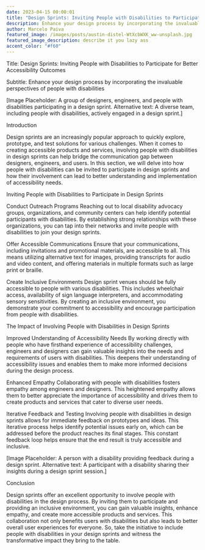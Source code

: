 ```yaml
---
date: 2023-04-15 00:00:01
title: "Design Sprints: Inviting People with Disabilities to Participate for Better Accessibility Outcomes"
description: Enhance your design process by incorporating the invaluable perspectives of people with disabilities.
author: Marcelo Paiva
featured_image: /images/posts/austin-distel-WtXcbWXK_ww-unsplash.jpg
featured_image_description: describe it you lazy ass
accent_color: "#f60"
---
```


Title: Design Sprints: Inviting People with Disabilities to Participate for Better Accessibility Outcomes

Subtitle: Enhance your design process by incorporating the invaluable perspectives of people with disabilities

[Image Placeholder: A group of designers, engineers, and people with disabilities participating in a design sprint. Alternative text: A diverse team, including people with disabilities, actively engaged in a design sprint.]

Introduction

Design sprints are an increasingly popular approach to quickly explore, prototype, and test solutions for various challenges. When it comes to creating accessible products and services, involving people with disabilities in design sprints can help bridge the communication gap between designers, engineers, and users. In this section, we will delve into how people with disabilities can be invited to participate in design sprints and how their involvement can lead to better understanding and implementation of accessibility needs.

Inviting People with Disabilities to Participate in Design Sprints

Conduct Outreach Programs
Reaching out to local disability advocacy groups, organizations, and community centers can help identify potential participants with disabilities. By establishing strong relationships with these organizations, you can tap into their networks and invite people with disabilities to join your design sprints.

Offer Accessible Communications
Ensure that your communications, including invitations and promotional materials, are accessible to all. This means utilizing alternative text for images, providing transcripts for audio and video content, and offering materials in multiple formats such as large print or braille.

Create Inclusive Environments
Design sprint venues should be fully accessible to people with various disabilities. This includes wheelchair access, availability of sign language interpreters, and accommodating sensory sensitivities. By creating an inclusive environment, you demonstrate your commitment to accessibility and encourage participation from people with disabilities.

The Impact of Involving People with Disabilities in Design Sprints

Improved Understanding of Accessibility Needs
By working directly with people who have firsthand experience of accessibility challenges, engineers and designers can gain valuable insights into the needs and requirements of users with disabilities. This deepens their understanding of accessibility issues and enables them to make more informed decisions during the design process.

Enhanced Empathy
Collaborating with people with disabilities fosters empathy among engineers and designers. This heightened empathy allows them to better appreciate the importance of accessibility and drives them to create products and services that cater to diverse user needs.

Iterative Feedback and Testing
Involving people with disabilities in design sprints allows for immediate feedback on prototypes and ideas. This iterative process helps identify potential issues early on, which can be addressed before the product reaches its final stages. This constant feedback loop helps ensure that the end result is truly accessible and inclusive.

[Image Placeholder: A person with a disability providing feedback during a design sprint. Alternative text: A participant with a disability sharing their insights during a design sprint session.]

Conclusion

Design sprints offer an excellent opportunity to involve people with disabilities in the design process. By inviting them to participate and providing an inclusive environment, you can gain valuable insights, enhance empathy, and create more accessible products and services. This collaboration not only benefits users with disabilities but also leads to better overall user experiences for everyone. So, take the initiative to include people with disabilities in your design sprints and witness the transformative impact they bring to the table.
